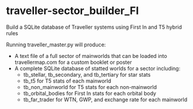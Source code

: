 # traveller-sector_builder_FI
Build a SQLite database of Traveller systems using First In and T5 hybrid rules

Running traveller_master.py will produce:

- A text file of a full sector of mainworlds that can be loaded into travellermap.com for a custom booklet or poster
- A complete SQLite database of statted worlds for a sector including:
	- tb_stellar, tb_secondary, and tb_tertiary for star stats
	- tb_t5 for T5 stats of each mainworld
	- tb_non_mainworld for T5 stats for each non-mainworld
	- tb_orbital_bodies for First In stats for each orbital body
	- tb_far_trader for WTN, GWP, and exchange rate for each mainworld
